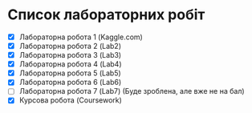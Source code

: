 # Список лабораторних робіт  
- [x] Лабораторна робота 1 (Kaggle.com)
- [x] Лабораторна робота 2 (Lab2)
- [x] Лабораторна робота 3 (Lab3)
- [x] Лабораторна робота 4 (Lab4)
- [x] Лабораторна робота 5 (Lab5)
- [x] Лабораторна робота 6 (Lab6)
- [ ] Лабораторна робота 7 (Lab7) (Буде зроблена, але вже не на бал)
- [x] Курсова робота (Coursework)
